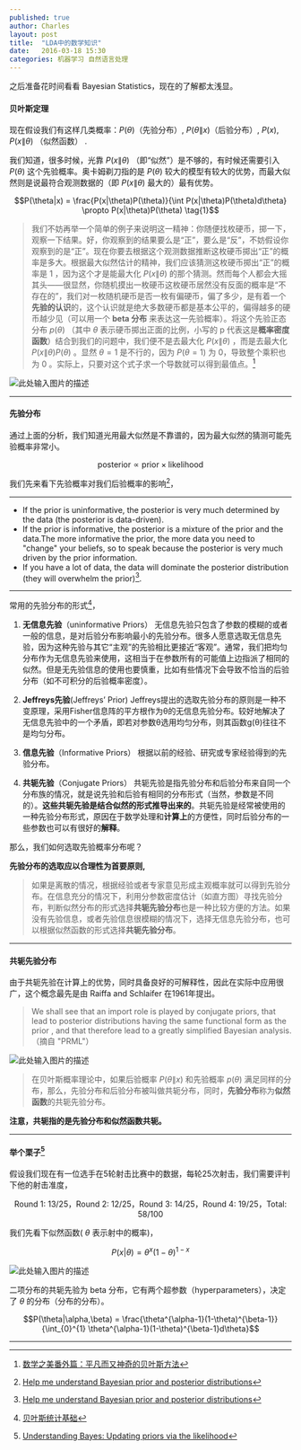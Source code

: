 ```yaml
---
published: true
author: Charles
layout: post
title:  "LDA中的数学知识"
date:   2016-03-18 15:30
categories: 机器学习 自然语言处理
---
```


之后准备花时间看看 Bayesian Statistics，现在的了解都太浅显。

#### 贝叶斯定理
 现在假设我们有这样几类概率：$P(\theta)$（先验分布）, $P(\theta\|x)$（后验分布）, $P(x)$, $P(x\|\theta)$ （似然函数） .

我们知道，很多时候，光靠 $P(x\|\theta)$ （即“似然”）是不够的，有时候还需要引入 $P(\theta)$ 这个先验概率。奥卡姆剃刀指的是 $P(\theta)$ 较大的模型有较大的优势，而最大似然则是说最符合观测数据的（即 $P(x\|\theta)$ 最大的）最有优势。

$$P(\theta|x) = \frac{P(x|\theta)P(\theta)}{\int P(x|\theta)P(\theta)d\theta} \propto P(x|\theta)P(\theta) \tag{1}$$

> 我们不妨再举一个简单的例子来说明这一精神：你随便找枚硬币，掷一下，观察一下结果。好，你观察到的结果要么是“正”，要么是“反”，不妨假设你观察到的是“正”。现在你要去根据这个观测数据推断这枚硬币掷出“正”的概率是多大。根据最大似然估计的精神，我们应该猜测这枚硬币掷出“正”的概率是 1 ，因为这个才是能最大化 $P(x\|\theta)$ 的那个猜测。然而每个人都会大摇其头——很显然，你随机摸出一枚硬币这枚硬币居然没有反面的概率是“不存在的”，我们对一枚随机硬币是否一枚有偏硬币，偏了多少，是有着一个**先验的认识**的，这个认识就是绝大多数硬币都是基本公平的，偏得越多的硬币越少见（可以用一个 **beta 分布** 来表达这一先验概率）。将这个先验正态分布 $p(\theta)$ （其中 $\theta$ 表示硬币掷出正面的比例，小写的 p 代表这是**概率密度函数**）结合到我们的问题中，我们便不是去最大化 $P(x\|\theta)$ ，而是去最大化 $P(x\|\theta)P(\theta)$ 。显然 $\theta = 1$ 是不行的，因为 $P(\theta=1)$ 为 0，导致整个乘积也为 0 。实际上，只要对这个式子求一个导数就可以得到最值点。[^1]

![此处输入图片的描述][1]

----------


#### 先验分布
通过上面的分析，我们知道光用最大似然是不靠谱的，因为最大似然的猜测可能先验概率非常小。

$$\mathrm{posterior} \propto \mathrm{prior} \times \mathrm{likelihood} \tag{2}$$

我们先来看下先验概率对我们后验概率的影响[^3]，


----------


- If the prior is uninformative, the posterior is very much determined by the data (the posterior is data-driven).
- If the prior is informative, the posterior is a mixture of the prior and the data.The more informative the prior, the more data you need to "change" your beliefs, so to speak because the posterior is very much driven by the prior information.
- If you have a lot of data, the data will dominate the posterior distribution (they will overwhelm the prior)[^3].


----------

常用的先验分布的形式[^4]，

1. **无信息先验**（uninformative Priors） 无信息先验只包含了参数的模糊的或者一般的信息，是对后验分布影响最小的先验分布。很多人愿意选取无信息先验，因为这种先验与其它“主观”的先验相比更接近“客观”。通常，我们把均匀分布作为无信息先验来使用，这相当于在参数所有的可能值上边指派了相同的似然。但是无先验信息的使用也要慎重，比如有些情况下会导致不恰当的后验分布（如不可积分的后验概率密度）。

2. **Jeffreys先验**(Jeffreys’ Prior) Jeffreys提出的选取先验分布的原则是一种不变原理，采用Fisher信息阵的平方根作为θ的无信息先验分布。较好地解决了无信息先验中的一个矛盾，即若对参数θ选用均匀分布，则其函数g(θ)往往不是均匀分布。

3. **信息先验**（Informative Priors） 根据以前的经验、研究或专家经验得到的先验分布。

4. **共轭先验**（Conjugate Priors） 共轭先验是指先验分布和后验分布来自同一个分布族的情况，就是说先验和后验有相同的分布形式（当然，参数是不同的）。**这些共轭先验是结合似然的形式推导出来的**。共轭先验是经常被使用的一种先验分布形式，原因在于数学处理和**计算上**的方便性，同时后验分布的一些参数也可以有很好的**解释**。

那么，我们如何选取先验概率分布呢？

**先验分布的选取应以合理性为首要原则,**

> 如果是离散的情况，根据经验或者专家意见形成主观概率就可以得到先验分布。在信息充分的情况下，利用分参数密度估计（如直方图）寻找先验分布，判断似然分布的形式选择**共轭先验分布**也是一种比较方便的方法。如果没有先验信息，或者先验信息很模糊的情况下，选择无信息先验分布，也可以根据似然函数的形式选择**共轭先验分布**。

----------

#### 共轭先验分布
由于共轭先验在计算上的优势，同时具备良好的可解释性，因此在实际中应用很广，这个概念最先是由 Raiffa and Schlaifer 在1961年提出。

> We shall see that an import role is played by conjugate priors, that lead to posterior distributions having the same functional form as the prior , and that therefore lead to a greatly simplified Bayesian analysis.（摘自 "PRML"）

![此处输入图片的描述][2]

> 在贝叶斯概率理论中，如果后验概率 $P(\theta\|x)$ 和先验概率 $p(\theta)$ 满足同样的分布，那么，先验分布和后验分布被叫做共轭分布，同时，**先验分布**称为**似然函数**的共轭先验分布。

**注意，共轭指的是先验分布和似然函数共轭。**

----------


#### 举个栗子[^5]
假设我们现在有一位选手在5轮射击比赛中的数据，每轮25次射击，我们需要评判下他的射击准度，

<p align="center">Round 1: 13/25，Round 2: 12/25，Round 3: 14/25，Round 4: 19/25，Total: 58/100</p>

我们先看下似然函数( $\theta$ 表示射中的概率)，

$$P(x|\theta) = \theta^x(1-\theta)^{1-x}$$

![此处输入图片的描述][3]

二项分布的共轭先验为 beta 分布，它有两个超参数（hyperparameters），决定了 $\theta$ 的分布（分布的分布）。

$$P(\theta|\alpha,\beta) = \frac{\theta^{\alpha-1}(1-\theta)^{\beta-1}}{\int_{0}^{1} \theta^{\alpha-1}(1-\theta)^{\beta-1}d\theta}$$

----------


  [^1]: [数学之美番外篇：平凡而又神奇的贝叶斯方法](http://mindhacks.cn/2008/09/21/the-magical-bayesian-method/)
  [^2]: [共轭分布与共轭先验](http://blog.huanghao.me/?p=250)
  [^3]: [Help me understand Bayesian prior and posterior distributions](http://stats.stackexchange.com/questions/58564/help-me-understand-bayesian-prior-and-posterior-distributions)
  [^4]: [贝叶斯统计基础](https://site.douban.com/182577/widget/notes/10567181/note/294041203/?)
  [^5]: [Understanding Bayes: Updating priors via the likelihood](http://alexanderetz.com/2015/07/25/understanding-bayes-updating-priors-via-the-likelihood/)


  [1]: http://7xjbdi.com1.z0.glb.clouddn.com/Beta_distribution_pdf.svg.png
  [2]: http://7xjbdi.com1.z0.glb.clouddn.com/0000041497.gif
  [3]: http://7xjbdi.com1.z0.glb.clouddn.com/fig1likelihood.png?imageView2/2/w/200